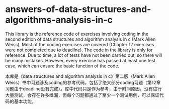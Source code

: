# answers-of-data-structures-and-algorithms-analysis-in-c
This library is the reference code of exercises involving coding in the second edition of data structures and algorithm analysis in c (Mark Allen Weiss). Most of the coding exercises are covered (Chapter 12 exercises were not completed due to deadline). The code in the library is only for reference. Due to time, a lot of tests have not been carried out, so there will be many mistakes. However, every exercise has passed at least one test case, which can ensure the basic function of the code.

本库是《data structures and algorithm analysis in c》第二版（Mark Allen Weiss）书中习题涉及coding的参考代码，包括了绝大部分coding习题（第12章习题由于deadline没有完成）。库中代码只是作为参考，由于时间原因，没有进行大量测试，会存在许多纰漏，但每个习题都通过了至少一个测试用例，可以保证代码的基本功能。
